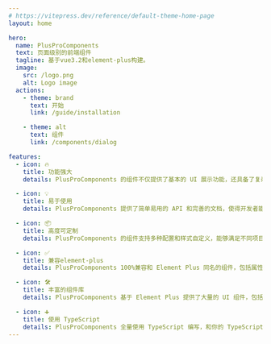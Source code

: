 ```yaml
---
# https://vitepress.dev/reference/default-theme-home-page
layout: home

hero:
  name: PlusProComponents
  text: 页面级别的前端组件
  tagline: 基于vue3.2和element-plus构建。
  image:
    src: /logo.png
    alt: Logo image
  actions:
    - theme: brand
      text: 开始
      link: /guide/installation

    - theme: alt
      text: 组件
      link: /components/dialog

features:
  - icon: 🔥
    title: 功能强大
    details: PlusProComponents 的组件不仅提供了基本的 UI 展示功能，还具备了复杂的数据操作和业务逻辑处理能力，能够快速构建出功能强大的企业应用。

  - icon: 💡
    title: 易于使用
    details: PlusProComponents 提供了简单易用的 API 和完善的文档，使得开发者能够快速上手并使用其中的组件。

  - icon: 📦
    title: 高度可定制
    details: PlusProComponents 的组件支持多种配置和样式自定义，能够满足不同项目的需求。

  - icon: ✅
    title: 兼容element-plus
    details: PlusProComponents 100%兼容和 Element Plus 同名的组件，包括属性，事件，方法，插槽等。

  - icon: 🛠️
    title: 丰富的组件库
    details: PlusProComponents 基于 Element Plus 提供了大量的 UI 组件，包括表格、表单、图表等，能够满足大多数企业应用的需求。

  - icon: ➕
    title: 使用 TypeScript
    details: PlusProComponents 全量使用 TypeScript 编写，和你的 TypeScript 项目无缝衔接。
---
```

